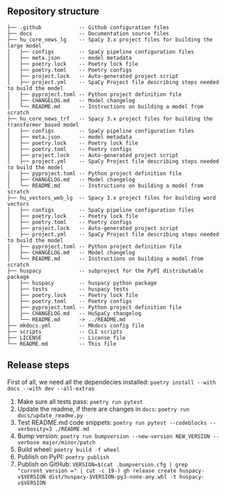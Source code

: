## Repository structure

```
├── .github            -- Github configuration files
├── docs               -- Documentation source files
├── hu_core_news_lg    -- SpaCy 3.x project files for building the large model
│   ├── configs        -- SpaCy pipeline configuration files
│   ├── meta.json      -- model metadata
│   ├── poetry.lock    -- Poetry lock file
│   ├── poetry.toml    -- Poetry configs
│   ├── project.lock   -- Auto-generated project script
│   ├── project.yml    -- SpaCy Project file describing steps needed to build the model
│   ├── pyproject.toml -- Python project definition file
│   ├── CHANGELOG.md   -- Model changelog
│   └── README.md      -- Instructions on building a model from scratch
├── hu_core_news_trf   -- Spacy 3.x project files for building the transformer based model
│   ├── configs        -- SpaCy pipeline configuration files
│   ├── meta.json      -- model metadata
│   ├── poetry.lock    -- Poetry lock file
│   ├── poetry.toml    -- Poetry configs
│   ├── project.lock   -- Auto-generated project script
│   ├── project.yml    -- SpaCy Project file describing steps needed to build the model
│   ├── pyproject.toml -- Python project definition file
│   ├── CHANGELOG.md   -- Model changelog
│   └── README.md      -- Instructions on building a model from scratch
├── hu_vectors_web_lg  -- Spacy 3.x project files for building word vectors
│   ├── configs        -- SpaCy pipeline configuration files
│   ├── poetry.lock    -- Poetry lock file
│   ├── poetry.toml    -- Poetry configs
│   ├── project.lock   -- Auto-generated project script
│   ├── project.yml    -- SpaCy Project file describing steps needed to build the model
│   ├── pyproject.toml -- Python project definition file
│   ├── CHANGELOG.md   -- Model changelog
│   └── README.md      -- Instructions on building a model from scratch
├── huspacy            -- subproject for the PyPI distributable package
│   ├── huspacy        -- huspacy python package
│   ├── tests          -- huspacy tests
│   ├── poetry.lock    -- Poetry lock file
│   ├── poetry.toml    -- Poetry configs
│   ├── pyproject.toml -- Python project definition file
│   ├── CHANGELOG.md   -- HuSpaCy changelog
│   └── README.md      -> ../README.md
├── mkdocs.yml         -- Mkdocs config file
├── scripts            -- CLI scripts
├── LICENSE            -- License file
└── README.md          -- This file

```

## Release steps

First of all, we need all the dependecies installed: `poetry install --with docs --with dev --all-extras`

1. Make sure all tests pass: `poetry run pytest`
2. Update the readme, if there are changes in `docs`: `poetry run docs/update_readme.py`
3. Test README.md code snippets: `poetry run pytest --codeblocks --verbosity=3 ./README.md`
4. Bump version: `poetry run bumpversion --new-version NEW_VERSION --verbose major/minor/patch`
5. Build wheel: `poetry build -f wheel`
6. Publish on PyPI: `poetry publish`
7. Publish on GitHub: `VERSION=$(cat .bumpversion.cfg | grep "current_version =" | cut -c 19-) gh release create huspacy-v$VERSION dist/huspacy-$VERSION-py3-none-any.whl -t huspacy-v$VERSION`